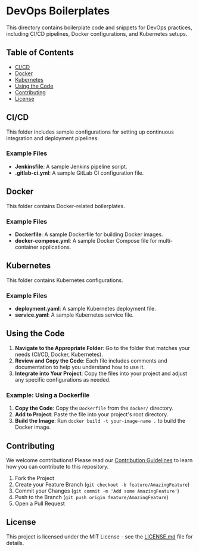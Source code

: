 
# DevOps Boilerplates

This directory contains boilerplate code and snippets for DevOps practices, including CI/CD pipelines, Docker configurations, and Kubernetes setups.

## Table of Contents

- [CI/CD](#cicd)
- [Docker](#docker)
- [Kubernetes](#kubernetes)
- [Using the Code](#using-the-code)
- [Contributing](#contributing)
- [License](#license)

## CI/CD

This folder includes sample configurations for setting up continuous integration and deployment pipelines.

### Example Files

- **Jenkinsfile**: A sample Jenkins pipeline script.
- **.gitlab-ci.yml**: A sample GitLab CI configuration file.

## Docker

This folder contains Docker-related boilerplates.

### Example Files

- **Dockerfile**: A sample Dockerfile for building Docker images.
- **docker-compose.yml**: A sample Docker Compose file for multi-container applications.

## Kubernetes

This folder contains Kubernetes configurations.

### Example Files

- **deployment.yaml**: A sample Kubernetes deployment file.
- **service.yaml**: A sample Kubernetes service file.

## Using the Code

1. **Navigate to the Appropriate Folder**: Go to the folder that matches your needs (CI/CD, Docker, Kubernetes).
2. **Review and Copy the Code**: Each file includes comments and documentation to help you understand how to use it.
3. **Integrate into Your Project**: Copy the files into your project and adjust any specific configurations as needed.

### Example: Using a Dockerfile

1. **Copy the Code**: Copy the `Dockerfile` from the `docker/` directory.
2. **Add to Project**: Paste the file into your project's root directory.
3. **Build the Image**: Run `docker build -t your-image-name .` to build the Docker image.

## Contributing

We welcome contributions! Please read our [Contribution Guidelines](../CONTRIBUTING.md) to learn how you can contribute to this repository.

1. Fork the Project
2. Create your Feature Branch (`git checkout -b feature/AmazingFeature`)
3. Commit your Changes (`git commit -m 'Add some AmazingFeature'`)
4. Push to the Branch (`git push origin feature/AmazingFeature`)
5. Open a Pull Request

## License

This project is licensed under the MIT License - see the [LICENSE.md](../LICENSE) file for details.
